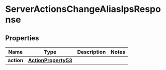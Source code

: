 

# ServerActionsChangeAliasIpsResponse


## Properties

| Name | Type | Description | Notes |
|------------ | ------------- | ------------- | -------------|
|**action** | [**ActionProperty53**](ActionProperty53.md) |  |  |




